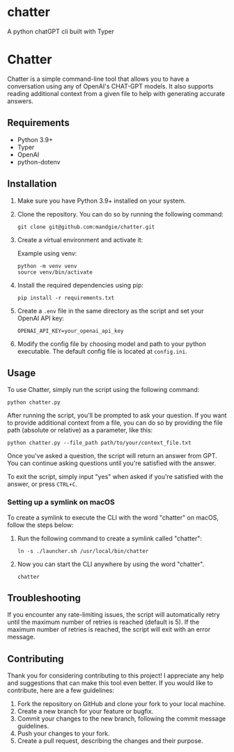 # chatter
A python chatGPT cli built with Typer
# Chatter

Chatter is a simple command-line tool that allows you to have a conversation using any of OpenAI's CHAT-GPT models. It also supports reading additional context from a given file to help with generating accurate answers.

## Requirements

- Python 3.9+
- Typer
- OpenAI
- python-dotenv

## Installation

1. Make sure you have Python 3.9+ installed on your system.

2. Clone the repository. You can do so by running the following command:

   ```
   git clone git@github.com:mandgie/chatter.git
   ```

3. Create a virtual environment and activate it:

   Example using venv:
   ```
   python -m venv venv
   source venv/bin/activate
   ```

4. Install the required dependencies using pip:

   ```
   pip install -r requirements.txt
   ```


5. Create a `.env` file in the same directory as the script and set your OpenAI API key:

   ```
   OPENAI_API_KEY=your_openai_api_key
   ```

6. Modify the config file by choosing model and path to your python executable. The default config file is located at `config.ini`.

## Usage

To use Chatter, simply run the script using the following command:

```
python chatter.py
```

After running the script, you'll be prompted to ask your question. If you want to provide additional context from a file, you can do so by providing the file path (absolute or relative) as a parameter, like this:

```
python chatter.py --file_path path/to/your/context_file.txt
```

Once you've asked a question, the script will return an answer from GPT. You can continue asking questions until you're satisfied with the answer.

To exit the script, simply input "yes" when asked if you're satisfied with the answer, or press `CTRL+C`.

### Setting up a symlink on macOS

To create a symlink to execute the CLI with the word "chatter" on macOS, follow the steps below:

1. Run the following command to create a symlink called "chatter":

   ```
   ln -s ./launcher.sh /usr/local/bin/chatter
   ```

2. Now you can start the CLI anywhere by using the word "chatter".

   ```
   chatter
   ```

## Troubleshooting

If you encounter any rate-limiting issues, the script will automatically retry until the maximum number of retries is reached (default is 5). If the maximum number of retries is reached, the script will exit with an error message.

## Contributing
Thank you for considering contributing to this project! I appreciate any help and suggestions that can make this tool even better. If you would like to contribute, here are a few guidelines:

1. Fork the repository on GitHub and clone your fork to your local machine.
2. Create a new branch for your feature or bugfix.
3. Commit your changes to the new branch, following the commit message guidelines.
4. Push your changes to your fork.
5. Create a pull request, describing the changes and their purpose.